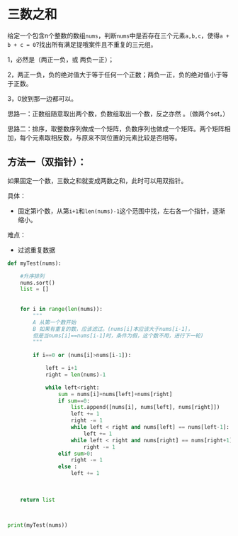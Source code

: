# 三数之和

给定一个包含n个整数的数组`nums`，判断`nums`中是否存在三个元素`a,b,c`，使得`a + b + c = 0`?找出所有满足提哦案件且不重复的三元组。

1，必然是（两正一负，或 两负一正）；

2，两正一负，负的绝对值大于等于任何一个正数；两负一正，负的绝对值小于等于正数。

3，0放到那一边都可以。

思路一：正数组随意取出两个数，负数组取出一个数，反之亦然 。（做两个set，）

思路二：排序，取整数序列做成一个矩阵，负数序列也做成一个矩阵。两个矩阵相加，每个元素取相反数，与原来不同位置的元素比较是否相等。



## 方法一（双指针）：

如果固定一个数，三数之和就变成两数之和，此时可以用双指针。

具体：

- 固定第i个数，从第`i+1`和`len(nums)-1`这个范围中找，左右各一个指针，逐渐缩小。

难点：

- 过滤重复数据

```python
def myTest(nums):

    #升序排列
    nums.sort()
    list = []
    
    
    for i in range(len(nums)):
        """
        A 从第一个数开始
        B 如果有重复的数，应该滤过。(nums[i]本应该大于nums[i-1]，
        但是当nums[i]==nums[i-1]时，条件为假，这个数不用，进行下一轮)
        """
        
        if i==0 or (nums[i]>nums[i-1]):

            left = i+1
            right = len(nums)-1

            while left<right:
                sum = nums[i]+nums[left]+nums[right]
                if sum==0:
                    list.append([nums[i], nums[left], nums[right]])
                    left += 1
                    right -= 1
                    while left < right and nums[left] == nums[left-1]:
                        left += 1
                    while left < right and nums[right] == nums[right+1]:
                        right -= 1
                elif sum>0:
                    right -= 1
                else :
                    left += 1
                    
                    
                    
    return list



print(myTest(nums))
```

